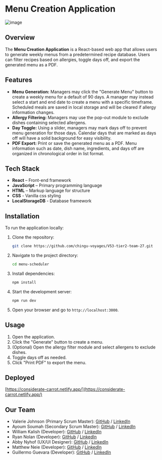 # Menu Creation Application

![image](https://github.com/user-attachments/assets/105f4a54-b23d-4435-b4e4-8f3c089795b8)


## Overview
The **Menu Creation Application** is a React-based web app that allows users to generate weekly menus from a predetermined recipe database. Users can filter recipes based on allergies, toggle days off, and export the generated menu as a PDF.

## Features
- **Menu Generation:** Managers may click the "Generate Menu" button to create a weekly menu for a default of 90 days. A manager may instead select a start and end date to create a menu with a specific timeframe. Scheduled meals are saved in local storage and will be cleared if allergy information changes.
- **Allergy Filtering:** Managers may use the pop-out module to exclude dishes containing selected allergens.
- **Day Toggle:** Using a slider, managers may mark days off to prevent menu generation for those days. Calendar days that are marked as days off will have a solid background for easy visibility.
- **PDF Export:** Print or save the generated menu as a PDF. Menu information such as date, dish name, ingredients, and days off are organized in chronological order in list format.

## Tech Stack
- **React** – Front-end framework
- **JavaScript** – Primary programming language
- **HTML** – Markup language for structure
- **CSS** - Vanilla css styling
- **LocalStorageDB** - Database framework

## Installation
To run the application locally:

1. Clone the repository:
   ```sh
   git clone https://github.com/chingu-voyages/V53-tier2-team-27.git
   ```
2. Navigate to the project directory:
   ```sh
   cd menu-scheduler
   ```
3. Install dependencies:
   ```sh
   npm install
   ```
4. Start the development server:
   ```sh
   npm run dev
   ```
5. Open your browser and go to `http://localhost:3000`.

## Usage
1. Open the application.
2. Click the "Generate" button to create a menu.
3. (Optional) Open the allergy filter module and select allergens to exclude dishes.
4. Toggle days off as needed.
5. Click "Print PDF" to export the menu.

## Deployed
[https://considerate-carrot.netlify.app/](https://considerate-carrot.netlify.app/)

## Our Team

- Valerie Johnson (Primary Scrum Master): [GitHub](https://github.com/johnsonval) / [LinkedIn](https://linkedin.com/in/valeriemichellejohnson)
- Ayoum Soumah (Secondary Scrum Master): [GitHub](https://github.com/fodelaye26) / [LinkedIn](https://linkedin.com/in/asoumahpm/)
- William Kalish (Developer): [GitHub](https://github.com/williamk31) / [LinkedIn](https://linkedin.com/in/william-kalish)
- Ryan Nolan (Developer): [GitHub](https://github.com/ryannolanco) / [LinkedIn](https://www.linkedin.com/in/ryannolanco/)
- Abby Nyhof (UX/UI Designer): [GitHub](https://github.com/abbynyhof) / [LinkedIn](https://www.linkedin.com/in/abbynyhof/)
- Matthew Neie (Developer): [GitHub](https://github.com/MatthewNeie) / [LinkedIn](https://linkedin.com/in/matthew-neie)
- Guillermo Guevara (Developer): [GitHub](https://github.com/guillermoguevara887) / [LinkedIn](https://www.linkedin.com/in/guillermo-guevara-6758a51a0)
